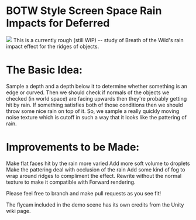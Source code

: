 # BOTW Style Screen Space Rain Impacts for Deferred
![](http://i.imgur.com/OUWhM19.gif)
This is a currently rough (still WIP) -- study of Breath of the Wild's rain impact effect for the ridges of objects. 

# The Basic Idea:
Sample a depth and a depth below it to determine whether something is an edge or curved. Then we should check if normals of the objects we checked (in world space) are facing upwards then they're probably getting hit by rain. If something satisfies both of those conditions then we should throw some nice rain on top of it. So, we sample a really quickly moving noise texture which is cutoff in such a way that it looks like the pattering of rain. 

# Improvements to be Made:
Make flat faces hit by the rain more varied 
Add more soft volume to droplets
Make the pattering deal with occlusion of the rain
Add some kind of fog to wrap around ridges to compliment the effect.
Rewrite without the normal texture to make it compatible with Forward rendering.

Please feel free to branch and make pull requests as you see fit! 

The flycam included in the demo scene has its own credits from the Unity wiki page.

